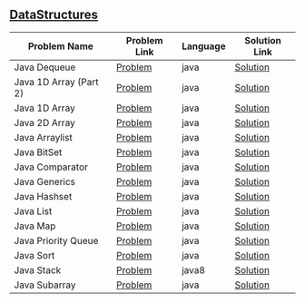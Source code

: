 ## [DataStructures](https://www.hackerrank.com/domains/java/java-data-structure)

|Problem Name|Problem Link|Language|Solution Link|
---|---|---|---
|Java Dequeue|[Problem](https://www.hackerrank.com/challenges/java-dequeue/problem)|java|[Solution](./JavaDequeue.java)|
|Java 1D Array (Part 2)|[Problem](https://www.hackerrank.com/challenges/java-1d-array/problem)|java|[Solution](./Java1DArray(Part2).java)|
|Java 1D Array|[Problem](https://www.hackerrank.com/challenges/java-1d-array-introduction/problem)|java|[Solution](./Java1DArray.java)|
|Java 2D Array|[Problem](https://www.hackerrank.com/challenges/java-2d-array/problem)|java|[Solution](./Java2DArray.java)|
|Java Arraylist|[Problem](https://www.hackerrank.com/challenges/java-arraylist/problem)|java|[Solution](./JavaArraylist.java)|
|Java BitSet|[Problem](https://www.hackerrank.com/challenges/java-bitset/problem)|java|[Solution](./JavaBitSet.java)|
|Java Comparator|[Problem](https://www.hackerrank.com/challenges/java-comparator/problem)|java|[Solution](./JavaComparator.java)|
|Java Generics|[Problem](https://www.hackerrank.com/challenges/java-generics/problem)|java|[Solution](./JavaGenerics.java)|
|Java Hashset|[Problem](https://www.hackerrank.com/challenges/java-hashset/problem)|java|[Solution](./JavaHashset.java)|
|Java List|[Problem](https://www.hackerrank.com/challenges/java-list/problem)|java|[Solution](./JavaList.java)|
|Java Map|[Problem](https://www.hackerrank.com/challenges/phone-book/problem)|java|[Solution](./JavaMap.java)|
|Java Priority Queue|[Problem](https://www.hackerrank.com/challenges/java-priority-queue/problem)|java|[Solution](./JavaPriorityQueue.java)|
|Java Sort|[Problem](https://www.hackerrank.com/challenges/java-sort/problem)|java|[Solution](./JavaSort.java)|
|Java Stack|[Problem](https://www.hackerrank.com/challenges/java-stack/problem)|java8|[Solution](./JavaStack.java)|
|Java Subarray|[Problem](https://www.hackerrank.com/challenges/java-negative-subarray/problem)|java|[Solution](./JavaSubarray.java)|
